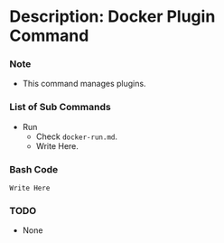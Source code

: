 # Description: Docker Plugin Command

### Note
* This command manages plugins.

### List of Sub Commands
* Run
    - Check `docker-run.md`.
    - Write Here.

### Bash Code
```
Write Here
```

### TODO
* None
